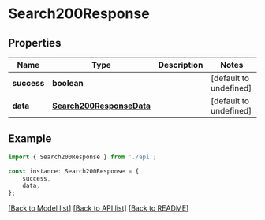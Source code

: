 # Search200Response


## Properties

Name | Type | Description | Notes
------------ | ------------- | ------------- | -------------
**success** | **boolean** |  | [default to undefined]
**data** | [**Search200ResponseData**](Search200ResponseData.md) |  | [default to undefined]

## Example

```typescript
import { Search200Response } from './api';

const instance: Search200Response = {
    success,
    data,
};
```

[[Back to Model list]](../README.md#documentation-for-models) [[Back to API list]](../README.md#documentation-for-api-endpoints) [[Back to README]](../README.md)
